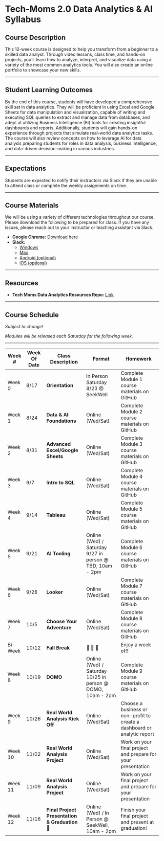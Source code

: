 # **Tech-Moms 2.0 Data Analytics & AI Syllabus**

## **Course Description**  
This 12-week course is designed to help you transform from a beginner to a skilled data analyst. Through video lessons, class time, and hands-on projects, you’ll learn how to analyze, interpret, and visualize data using a variety of the most common analytics tools. You will also create an online portfolio to showcase your new skills.

---

## **Student Learning Outcomes**  
By the end of this course, students will have developed a comprehensive skill set in data analytics. They will be proficient in using Excel and Google Sheets for data manipulation and visualization, capable of writing and executing SQL queries to extract and manage data from databases, and adept at utilizing Business Intelligence (BI) tools for creating insightful dashboards and reports. Additionally, students will gain hands-on experience through projects that simulate real-world data analytics tasks. The course will also review concepts on how to leverage AI for data analysis preparing students for roles in data analysis, business intelligence, and data-driven decision-making in various industries.

---

## **Expectations**  
Students are expected to notify their instructors via Slack if they are unable to attend class or complete the weekly assignments on time.

---

## **Course Materials**  
We will be using a variety of different technologies throughout our course. Please download the following to be prepared for class. If you have any issues, please reach out to your instructor or teaching assistant via Slack.

- **Google Chrome:** [Download here](https://www.google.com/chrome/)   
- **Slack:**  
  - [Windows](https://slack.com/downloads/windows)  
  - [Mac](https://slack.com/downloads/mac)  
  - [Android (optional)](https://slack.com/downloads/android)  
  - [iOS (optional)](https://slack.com/downloads/ios)  
 
---

## **Resources**  
- **Tech Moms Data Analytics Resources Repo:** [Link](https://github.com/tech-moms/data-analytics-resources)  

___

## **Course Schedule**  

_Subject to change!_ 

_Modules will be released each Saturday for the following week._

---

| **Week #** | **Week Of Date**   | **Class Description**                         | **Format**                  | **Homework**                                                                 |
|----------|------------|-----------------------------------------------|----------------------------|-----------------------------------------------------------------------------|
| Week 0   | 8/17       | **Orientation**                 | In Person Saturday 8/23 @ SeekWell | Complete Module 1 course materials on GitHub                               |
| Week 1   | 8/24        | **Data & AI Foundations**                       | Online (Wed/Sat)            | Complete Module 2 course materials on GitHub                               |
| Week 2   | 8/31        |  **Advanced Excel/Google Sheets**                               | Online (Wed/Sat)            | Complete Module 3 course materials on GitHub                               |
| Week 3   | 9/7       |  **Intro to SQL**                     | Online (Wed/Sat)    | Complete Module 4 course materials on GitHub                               |
| Week 4   | 9/14       |   **Tableau**    |  Online (Wed/Sat)  | Complete Module 5 course materials on GitHub                               |
| Week 5   | 9/21       | **AI Tooling**  | Online (Wed) / Saturday 9/27 in person @ TBD, 10am - 2pm  | Complete Module 6 course materials on GitHub                               |
| Week 6   | 9/28       | **Looker**  | Online (Wed/Sat)            | Complete Module 7 course materials on GitHub                                           |
| Week 7   | 10/5      |  **Choose Your Adventure** | Online (Wed/Sat) | Complete Module 8 course materials on GitHub                                           |
| Bi-Week   | 10/12      | **Fall Break** | 🍂 🍂 🍂 | Enjoy a week off!            |
| Week 8  | 10/19      | **DOMO** | Online (Wed) / Saturday 10/25 in person @ DOMO, 10am - 2pm   | Complete Module 9 course materials on GitHub              |               
| Week 9  | 10/26      |  **Real World Analysis Kick Off**        | Online (Wed/Sat)            | Choose a business or non-profit to create a dashboard or analytic report                                         |
| Week 10  | 11/02      | **Real World Analysis Project** | Online (Wed/Sat)    | Work on your final project and prepare for your presentation               |
| Week 11  | 11/09      | **Real World Analysis Project** | Online (Wed/Sat)  | Work on your final project and prepare for your presentation                |
| Week 12  | 11/16      | **Final Project Presentation & Graduation 🎉** | Online (Wed) / In Person @ SeekWell, 10am - 2pm   | Finish your final project and present at graduation! | 
     

  
